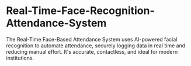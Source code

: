 # Real-Time-Face-Recognition-Attendance-System
The Real-Time Face-Based Attendance System uses AI-powered facial recognition to automate attendance, securely logging data in real time and reducing manual effort. It's accurate, contactless, and ideal for modern institutions.
